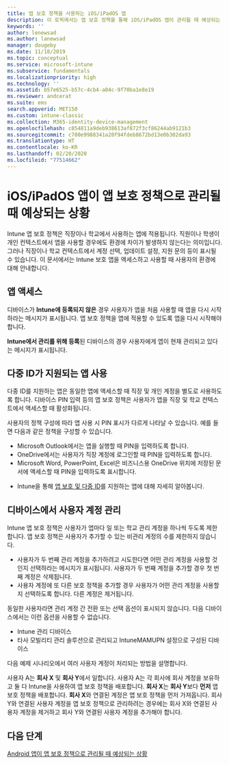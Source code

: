 ```yaml
---
title: 앱 보호 정책을 사용하는 iOS/iPadOS 앱
description: 이 토픽에서는 앱 보호 정책을 통해 iOS/iPadOS 앱이 관리될 때 예상되는 결과를 설명합니다.
keywords: ''
author: lenewsad
ms.author: lanewsad
manager: dougeby
ms.date: 11/18/2019
ms.topic: conceptual
ms.service: microsoft-intune
ms.subservice: fundamentals
ms.localizationpriority: high
ms.technology: ''
ms.assetid: b57e6525-b57c-4cb4-a84c-9f70ba1e8e19
ms.reviewer: andcerat
ms.suite: ems
search.appverid: MET150
ms.custom: intune-classic
ms.collection: M365-identity-device-management
ms.openlocfilehash: c854811a9deb938613af872f3cf86244ab9121b3
ms.sourcegitcommit: c780e9988341a20f94fdeb8672bd13e0b302da93
ms.translationtype: HT
ms.contentlocale: ko-KR
ms.lasthandoff: 02/20/2020
ms.locfileid: "77514662"
---
```

# <a name="what-to-expect-when-your-iosipados-app-is-managed-by-app-protection-policies"></a>iOS/iPadOS 앱이 앱 보호 정책으로 관리될 때 예상되는 상황

Intune 앱 보호 정책은 직장이나 학교에서 사용하는 앱에 적용됩니다. 직원이나 학생이 개인 컨텍스트에서 앱을 사용할 경우에도 환경에 차이가 발생하지 않는다는 의미입니다. 그러나 직장이나 학교 컨텍스트에서 계정 선택, 업데이트 설정, 지원 문의 등이 표시될 수 있습니다. 이 문서에서는 Intune 보호 앱을 액세스하고 사용할 때 사용자의 환경에 대해 안내합니다.  

## <a name="access-apps"></a>앱 액세스

디바이스가 **Intune에 등록되지 않은** 경우 사용자가 앱을 처음 사용할 때 앱을 다시 시작하라는 메시지가 표시됩니다. 앱 보호 정책을 앱에 적용할 수 있도록 앱을 다시 시작해야 합니다.

<!--- The following screenshot from the Skype app illustrates this restart request: --->

<!---  ![Screenshot of the iOS/iPadOS device showing PIN prompt](./media/end-user-mam-apps-ios/iOS_AppPINPrompt.png) --->

**Intune에서 관리를 위해 등록**된 디바이스의 경우 사용자에게 앱이 현재 관리되고 있다는 메시지가 표시됩니다.

## <a name="use-apps-with-multi-identity-support"></a>다중 ID가 지원되는 앱 사용

다중 ID를 지원하는 앱은 동일한 앱에 액세스할 때 직장 및 개인 계정을 별도로 사용하도록 합니다. 디바이스 PIN 입력 등의 앱 보호 정책은 사용자가 앱을 직장 및 학교 컨텍스트에서 액세스할 때 활성화됩니다.   

사용자의 정책 구성에 따라 앱 사용 시 PIN 표시가 다르게 나타날 수 있습니다.  예를 들면 다음과 같은 정책을 구성할 수 있습니다.       
* Microsoft Outlook에서는 앱을 실행할 때 PIN을 입력하도록 합니다. 
* OneDrive에서는 사용자가 직장 계정에 로그인할 때 PIN을 입력하도록 합니다.  
* Microsoft Word, PowerPoint, Excel은 비즈니스용 OneDrive 위치에 저장된 문서에 액세스할 때 PIN을 입력하도록 표시합니다.  

- Intune을 통해 [앱 보호 및 다중 ID](https://www.microsoft.com/cloud-platform/microsoft-intune-apps)를 지원하는 앱에 대해 자세히 알아봅니다.  

## <a name="manage-user-accounts-on-the-device"></a>디바이스에서 사용자 계정 관리  

Intune 앱 보호 정책은 사용자가 앱마다 일 또는 학교 관리 계정을 하나씩 두도록 제한합니다. 앱 보호 정책은 사용자가 추가할 수 있는 비관리 계정의 수를 제한하지 않습니다.   

- 사용자가 두 번째 관리 계정을 추가하려고 시도한다면 어떤 관리 계정을 사용할 것인지 선택하라는 메시지가 표시됩니다. 사용자가 두 번째 계정을 추가할 경우 첫 번째 계정은 삭제됩니다.
- 사용자 계정에 또 다른 보호 정책을 추가할 경우 사용자가 어떤 관리 계정을 사용할지 선택하도록 합니다. 다른 계정은 제거됩니다. 

동일한 사용자라면 관리 계정 간 전환 또는 선택 옵션이 표시되지 않습니다. 다음 디바이스에서는 이런 옵션을 사용할 수 없습니다.
* Intune 관리 디바이스  
* 타사 모빌리티 관리 솔루션으로 관리되고 IntuneMAMUPN 설정으로 구성된 디바이스 

다음 예제 시나리오에서 여러 사용자 계정이 처리되는 방법을 설명합니다.  

사용자 A는 **회사 X** 및 **회사 Y**에서 일합니다. 사용자 A는 각 회사에 회사 계정을 보유하고 둘 다 Intune을 사용하여 앱 보호 정책을 배포합니다. **회사 X**는 **회사 Y**보다 **먼저** 앱 보호 정책을 배포합니다. **회사 X**와 연결된 계정은 앱 보호 정책을 먼저 가져옵니다. 회사 Y와 연결된 사용자 계정을 앱 보호 정책으로 관리하려는 경우에는 회사 X와 연결된 사용자 계정을 제거하고 회사 Y와 연결된 사용자 계정을 추가해야 합니다.  

## <a name="next-steps"></a>다음 단계

[Android 앱이 앱 보호 정책으로 관리될 때 예상되는 상황](end-user-mam-apps-android.md)
